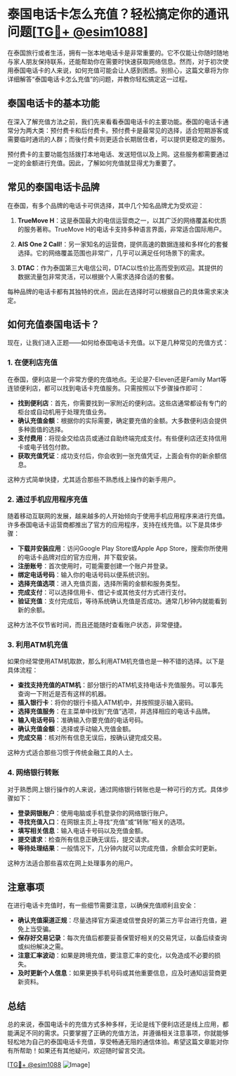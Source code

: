 # 泰国电话卡怎么充值？轻松搞定你的通讯问题[[TG💪+ @esim1088](https://t.me/s/esim1088)]

在泰国旅行或者生活，拥有一张本地电话卡是非常重要的。它不仅能让你随时随地与家人朋友保持联系，还能帮助你在需要时快速获取网络信息。然而，对于初次使用泰国电话卡的人来说，如何充值可能会让人感到困惑。别担心，这篇文章将为你详细解答“泰国电话卡怎么充值”的问题，并教你轻松搞定这一过程。

## 泰国电话卡的基本功能

在深入了解充值方法之前，我们先来看看泰国电话卡的主要功能。泰国的电话卡通常分为两大类：预付费卡和后付费卡。预付费卡是最常见的选择，适合短期游客或需要临时通讯的人群；而後付费卡则更适合长期居住者，可以提供更稳定的服务。

预付费卡的主要功能包括拨打本地电话、发送短信以及上网。这些服务都需要通过一定的金额进行充值。因此，了解如何充值就显得尤为重要了。

## 常见的泰国电话卡品牌

在泰国，有多个品牌的电话卡可供选择，其中几个知名品牌尤为受欢迎：

1. **TrueMove H**：这是泰国最大的电信运营商之一，以其广泛的网络覆盖和优质的服务著称。TrueMove H的电话卡支持多种语言界面，非常适合国际用户。
   
2. **AIS One 2 Call!**：另一家知名的运营商，提供高速的数据连接和多样化的套餐选择。它的网络覆盖范围也非常广，几乎可以满足任何场景下的需求。

3. **DTAC**：作为泰国第三大电信公司，DTAC以性价比高而受到欢迎。其提供的数据流量包非常灵活，可以根据个人需求选择合适的套餐。

每种品牌的电话卡都有其独特的优点，因此在选择时可以根据自己的具体需求来决定。

## 如何充值泰国电话卡？

现在，让我们进入正题——如何给泰国电话卡充值。以下是几种常见的充值方式：

### 1. 在便利店充值

在泰国，便利店是一个非常方便的充值地点。无论是7-Eleven还是Family Mart等连锁便利店，都可以找到电话卡充值服务。只需按照以下步骤操作即可：

- **找到便利店**：首先，你需要找到一家附近的便利店。这些店通常都设有专门的柜台或自动机用于处理充值业务。
- **确认充值金额**：根据你的实际需要，确定要充值的金额。大多数便利店会提供多种面值的选择。
- **支付费用**：将现金交给店员或通过自助终端完成支付。有些便利店还支持信用卡或电子钱包付款。
- **获取充值凭证**：成功支付后，你会收到一张充值凭证，上面会有你的新余额信息。

这种方式简单快捷，尤其适合那些不熟悉线上操作的新手用户。

### 2. 通过手机应用程序充值

随着移动互联网的发展，越来越多的人开始倾向于使用手机应用程序来进行充值。许多泰国电话卡运营商都推出了官方的应用程序，支持在线充值。以下是具体步骤：

- **下载并安装应用**：访问Google Play Store或Apple App Store，搜索你所使用的电话卡品牌对应的官方应用，并下载安装。
- **注册账号**：首次使用时，可能需要创建一个账户并登录。
- **绑定电话号码**：输入你的电话号码以便系统识别。
- **选择充值选项**：进入充值页面，选择所需的金额和服务类型。
- **完成支付**：可以选择信用卡、借记卡或其他支付方式进行支付。
- **验证充值**：支付完成后，等待系统确认充值是否成功。通常几秒钟内就能看到新的余额。

这种方法不仅节省时间，而且还能随时查看账户状态，非常便捷。

### 3. 利用ATM机充值

如果你经常使用ATM机取款，那么利用ATM机充值也是一种不错的选择。以下是具体流程：

- **查找支持充值的ATM机**：部分银行的ATM机支持电话卡充值服务。可以事先查询一下附近是否有这样的机器。
- **插入银行卡**：将你的银行卡插入ATM机中，并按照提示输入密码。
- **选择充值服务**：在主菜单中找到“充值”选项，并选择相应的电话卡品牌。
- **输入电话号码**：准确输入你要充值的电话号码。
- **确认充值金额**：选择或手动输入充值金额。
- **完成交易**：核对所有信息无误后，按确认键完成交易。

这种方式适合那些习惯于传统金融工具的人士。

### 4. 网络银行转账

对于熟悉网上银行操作的人来说，通过网络银行转账也是一种可行的方式。具体步骤如下：

- **登录网银账户**：使用电脑或手机登录你的网络银行账户。
- **寻找充值入口**：在网银主页上寻找“充值”或“转账”相关的选项。
- **填写相关信息**：输入电话卡号码以及充值金额。
- **提交请求**：检查所有信息正确无误后，提交请求。
- **等待处理结果**：一般情况下，几分钟内就可以完成充值，余额会实时更新。

这种方法适合那些喜欢在网上处理事务的用户。

## 注意事项

在进行电话卡充值时，有一些细节需要注意，以确保充值顺利且安全：

- **确认充值渠道正规**：尽量选择官方渠道或信誉良好的第三方平台进行充值，避免上当受骗。
- **保存好交易记录**：每次充值后都要妥善保管好相关的交易凭证，以备后续查询或纠纷解决之需。
- **注意汇率波动**：如果是跨境充值，要注意汇率的变化，以免造成不必要的损失。
- **及时更新个人信息**：如果更换手机号码或其他重要信息，应及时通知运营商更新资料。

## 总结

总的来说，泰国电话卡的充值方式多种多样，无论是线下便利店还是线上应用，都能满足不同的需求。只要掌握了正确的充值方法，并遵循相关注意事项，你就能够轻松地为自己的泰国电话卡充值，享受畅通无阻的通信体验。希望这篇文章能对你有所帮助！如果还有其他疑问，欢迎随时留言交流。

[[TG💪+ @esim1088](https://t.me/s/esim1088) ![Image](https://i.postimg.cc/4NQfJmqS/Snipaste-2025-05-13-00-14-12.png)]